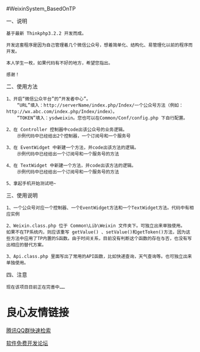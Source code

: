 ﻿#WeixinSystem_BasedOnTP

一、说明

	基于最新 Thinkphp3.2.2 开发而成。

	开发这套程序是因为自己管理着几个微信公众号，想着简单化、结构化、易管理化以前的程序而开发。

	本人学生一枚，如果代码有不好的地方，希望您指出。

	感谢！

二、使用方法

	1、开启“微信公众平台”的“开发者中心”。
		“URL”填入：http://serverName/index.php/Index/一个公众号方法（例如：http://wx.abc.com/index.php/Index/index）。
		“TOKEN”填入：ysdweixin。您也可以在Common/Conf/config.php 下自行配置。

	2、在 Controller 控制器中code出该公众号的业务逻辑。
		示例代码中已经给出2个控制器，一个订阅号和一个服务号

	3、在 EventWidget 中新建一个方法，并code出该方法的逻辑。
		示例代码中已经给出一个订阅号和一个服务号的方法

	4、在 TextWidget 中新建一个方法，并code出该方法的逻辑。
		示例代码中已经给出一个订阅号和一个服务号的方法

	5、拿起手机开始测试吧~

	
三、使用说明

	1、一个公众号对应一个控制器、一个EventWidget方法和一个TextWidget方法。代码中有相应实例

	2、Weixin.class.php 位于 Common\Lib\Weixin 文件夹下。可独立出来单独使用。
	如果不在TP系统内，则应该重写 getValue() 、setValue()和getToken()方法，因为这些方法中应用了TP内置的S函数。由于时间关系，目前没有判断这个函数的存在与否，也没有写出相应的替代方案。

	3、Api.class.php 里面写出了常用的API函数，比如快递查询，天气查询等。也可独立出来单独使用。
	
四、注意
	
	现在该项目目前正在完善中……


 # 良心友情链接

[腾讯QQ群快速检索](http://u.720life.cn/s/8cf73f7c)

[软件免费开发论坛](http://u.720life.cn/s/bbb01dc0)